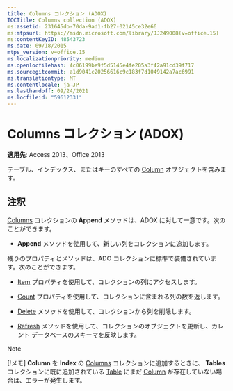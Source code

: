 ```yaml
---
title: Columns コレクション (ADOX)
TOCTitle: Columns collection (ADOX)
ms:assetid: 231645db-70da-9ad1-fb27-02145ce32e66
ms:mtpsurl: https://msdn.microsoft.com/library/JJ249008(v=office.15)
ms:contentKeyID: 48543723
ms.date: 09/18/2015
mtps_version: v=office.15
ms.localizationpriority: medium
ms.openlocfilehash: 4c06199be9f5d5145e4fe205a3f42a91cd39f717
ms.sourcegitcommit: a1d9041c20256616c9c183f7d1049142a7ac6991
ms.translationtype: MT
ms.contentlocale: ja-JP
ms.lasthandoff: 09/24/2021
ms.locfileid: "59612331"
---
```

# <a name="columns-collection-adox"></a>Columns コレクション (ADOX)


**適用先**: Access 2013、Office 2013

テーブル、インデックス、またはキーのすべての [Column](column-object-adox.md) オブジェクトを含みます。

## <a name="remarks"></a>注釈

[Columns](append-method-adox-columns.md) コレクションの **Append** メソッドは、ADOX に対して一意です。次のことができます。

  - **Append** メソッドを使用して、新しい列をコレクションに追加します。

残りのプロパティとメソッドは、ADO コレクションに標準で装備されています。次のことができます。

  - [Item](item-property-ado.md) プロパティを使用して、コレクションの列にアクセスします。

  - [Count](count-property-ado.md) プロパティを使用して、コレクションに含まれる列の数を返します。

  - [Delete](delete-method-adox-collections.md) メソッドを使用して、コレクションから列を削除します。

  - [Refresh](refresh-method-ado.md) メソッドを使用して、コレクションのオブジェクトを更新し、カレント データベースのスキーマを反映します。


> [!NOTE]
> [!メモ] **Column** を **Index** の [Columns](index-object-adox.md) コレクションに追加するときに、 **Tables** コレクションに既に追加されている [Table](table-object-adox.md) にまだ [Column](tables-collection-adox.md) が存在していない場合は、エラーが発生します。


